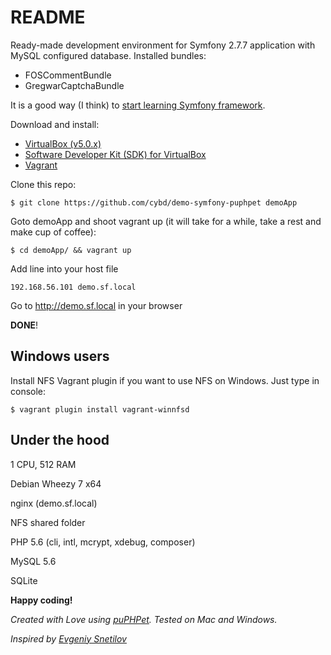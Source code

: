 # README #

Ready-made development environment for Symfony 2.7.7 application with MySQL configured database.
Installed bundles:
* FOSCommentBundle
* GregwarCaptchaBundle

It is a good way (I think) to [start learning Symfony framework](http://symfony.com/doc/current/book/page_creation.html).

Download and install:

* [VirtualBox (v5.0.x)](https://www.virtualbox.org/wiki/Downloads)
* [Software Developer Kit (SDK) for VirtualBox](http://download.virtualbox.org/virtualbox/5.0.10/VirtualBoxSDK-5.0.10-104061.zip)
* [Vagrant](https://www.vagrantup.com/downloads.html)

Clone this repo:

```
$ git clone https://github.com/cybd/demo-symfony-puphpet demoApp
```

Goto demoApp and shoot vagrant up (it will take for a while, take a rest and make cup of coffee):

```
$ cd demoApp/ && vagrant up
```

Add line into your host file


```
192.168.56.101 demo.sf.local
```

Go to http://demo.sf.local in your browser

**DONE**!

## Windows users ##
Install NFS Vagrant plugin if you want to use NFS on Windows. Just type in console:


```
$ vagrant plugin install vagrant-winnfsd
```



## Under the hood ##

1 CPU, 512 RAM

Debian Wheezy 7 x64

nginx (demo.sf.local)

NFS shared folder

PHP 5.6 (cli, intl, mcrypt, xdebug, composer)

MySQL 5.6

SQLite

**Happy coding!**

*Created with Love using [puPHPet](https://puphpet.com/). Tested on Mac and Windows.*

*Inspired by [Evgeniy Snetilov](https://github.com/evgeniysnetilov)*
